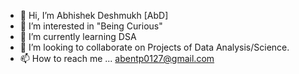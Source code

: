- 👋 Hi, I’m Abhishek Deshmukh [AbD]
- 👀 I’m interested in "Being Curious"  
- 🌱 I’m currently learning DSA
- 💞️ I’m looking to collaborate on Projects of Data Analysis/Science.
- 📫 How to reach me ... abentp0127@gmail.com
